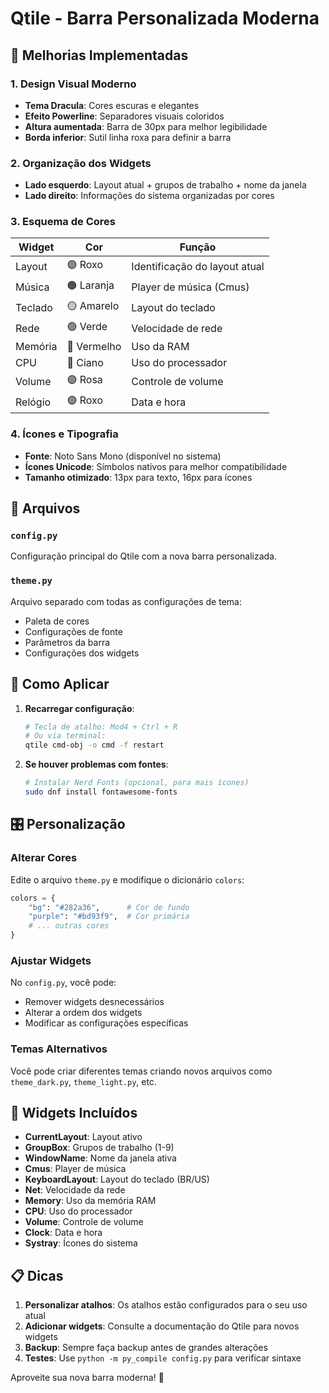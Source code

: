 # Qtile - Barra Personalizada Moderna

## 🎨 Melhorias Implementadas

### 1. **Design Visual Moderno**
- **Tema Dracula**: Cores escuras e elegantes
- **Efeito Powerline**: Separadores visuais coloridos
- **Altura aumentada**: Barra de 30px para melhor legibilidade
- **Borda inferior**: Sutil linha roxa para definir a barra

### 2. **Organização dos Widgets**
- **Lado esquerdo**: Layout atual + grupos de trabalho + nome da janela
- **Lado direito**: Informações do sistema organizadas por cores

### 3. **Esquema de Cores**
| Widget | Cor | Função |
|--------|-----|--------|
| Layout | 🟣 Roxo | Identificação do layout atual |
| Música | 🟠 Laranja | Player de música (Cmus) |
| Teclado | 🟡 Amarelo | Layout do teclado |
| Rede | 🟢 Verde | Velocidade de rede |
| Memória | 🔴 Vermelho | Uso da RAM |
| CPU | 🔵 Ciano | Uso do processador |
| Volume | 🟣 Rosa | Controle de volume |
| Relógio | 🟣 Roxo | Data e hora |

### 4. **Ícones e Tipografia**
- **Fonte**: Noto Sans Mono (disponível no sistema)
- **Ícones Unicode**: Símbolos nativos para melhor compatibilidade
- **Tamanho otimizado**: 13px para texto, 16px para ícones

## 📁 Arquivos

### `config.py`
Configuração principal do Qtile com a nova barra personalizada.

### `theme.py`
Arquivo separado com todas as configurações de tema:
- Paleta de cores
- Configurações de fonte
- Parâmetros da barra
- Configurações dos widgets

## 🚀 Como Aplicar

1. **Recarregar configuração**:
   ```bash
   # Tecla de atalho: Mod4 + Ctrl + R
   # Ou via terminal:
   qtile cmd-obj -o cmd -f restart
   ```

2. **Se houver problemas com fontes**:
   ```bash
   # Instalar Nerd Fonts (opcional, para mais ícones)
   sudo dnf install fontawesome-fonts
   ```

## 🎛️ Personalização

### Alterar Cores
Edite o arquivo `theme.py` e modifique o dicionário `colors`:
```python
colors = {
    "bg": "#282a36",      # Cor de fundo
    "purple": "#bd93f9",  # Cor primária
    # ... outras cores
}
```

### Ajustar Widgets
No `config.py`, você pode:
- Remover widgets desnecessários
- Alterar a ordem dos widgets
- Modificar as configurações específicas

### Temas Alternativos
Você pode criar diferentes temas criando novos arquivos como `theme_dark.py`, `theme_light.py`, etc.

## 🔧 Widgets Incluídos

- **CurrentLayout**: Layout ativo
- **GroupBox**: Grupos de trabalho (1-9)
- **WindowName**: Nome da janela ativa
- **Cmus**: Player de música
- **KeyboardLayout**: Layout do teclado (BR/US)
- **Net**: Velocidade da rede
- **Memory**: Uso da memória RAM
- **CPU**: Uso do processador
- **Volume**: Controle de volume
- **Clock**: Data e hora
- **Systray**: Ícones do sistema

## 📋 Dicas

1. **Personalizar atalhos**: Os atalhos estão configurados para o seu uso atual
2. **Adicionar widgets**: Consulte a documentação do Qtile para novos widgets
3. **Backup**: Sempre faça backup antes de grandes alterações
4. **Testes**: Use `python -m py_compile config.py` para verificar sintaxe

Aproveite sua nova barra moderna! 🎉